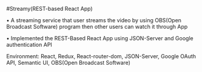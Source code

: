 #Streamy(REST-based React App)

• A streaming service that user streams the video by using OBS(Open Broadcast Software) program then other users can watch it through App

• Implemented the REST-Based React App using JSON-Server and Google authentication API

Environment:  React, Redux, React-router-dom, JSON-Server, Google OAuth API, Semantic UI, OBS(Open Broadcast Software)

